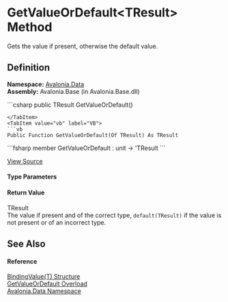 # GetValueOrDefault&lt;TResult&gt; Method


Gets the value if present, otherwise the default value.



## Definition
**Namespace:** <a href="N_Avalonia_Data">Avalonia.Data</a>  
**Assembly:** Avalonia.Base (in Avalonia.Base.dll)

<Tabs groupId="api-code-preview">
<TabItem value="csharp" label="C#">
```csharp
public TResult GetValueOrDefault<TResult>()

```
</TabItem>
<TabItem value="vb" label="VB">
```vb
Public Function GetValueOrDefault(Of TResult) As TResult
```
</TabItem>
<TabItem value="fsharp" label="F#">
```fsharp
member GetValueOrDefault : unit -> 'TResult 
```
</TabItem>
</Tabs>



<a href="https://github.com/AvaloniaUI/Avalonia/tree/master/src/Avalonia.Base/Data/BindingValue.cs#L212" title="View the source code">View Source</a>



#### Type Parameters
<dl><dt /><dd /></dl>

#### Return Value
TResult  
The value if present and of the correct type, `default(TResult)` if the value is not present or of an incorrect type.

## See Also


#### Reference
<a href="T_Avalonia_Data_BindingValue_1">BindingValue(T) Structure</a>  
<a href="Overload_Avalonia_Data_BindingValue_1_GetValueOrDefault">GetValueOrDefault Overload</a>  
<a href="N_Avalonia_Data">Avalonia.Data Namespace</a>  

